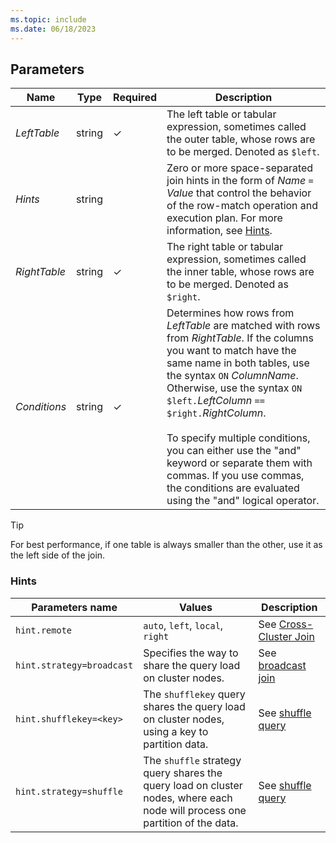 ```yaml
---
ms.topic: include
ms.date: 06/18/2023
---
```


## Parameters

|Name|Type|Required|Description|
|--|--|--|--|
|*LeftTable*|string|&check;|The left table or tabular expression, sometimes called the outer table, whose rows are to be merged. Denoted as `$left`.|
|*Hints*|string||Zero or more space-separated join hints in the form of *Name* `=` *Value* that control the behavior of the row-match operation and execution plan. For more information, see [Hints](#hints).
|*RightTable*|string|&check;|The right table or tabular expression, sometimes called the inner table, whose rows are to be merged. Denoted as `$right`.|
|*Conditions*|string|&check;|Determines how rows from *LeftTable* are matched with rows from *RightTable*. If the columns you want to match have the same name in both tables, use the syntax `ON` *ColumnName*. Otherwise, use the syntax `ON $left.`*LeftColumn* `==` `$right.`*RightColumn*.</br></br>To specify multiple conditions, you can either use the "and" keyword or separate them with commas. If you use commas, the conditions are evaluated using the "and" logical operator.|

> [!TIP]
> For best performance, if one table is always smaller than the other, use it as the left side of the join.

### Hints

| Parameters name | Values | Description |
|--|--|--|
| `hint.remote` | `auto`, `left`, `local`, `right` | See [Cross-Cluster Join](../kusto/query/joincrosscluster.md) |
| `hint.strategy=broadcast` | Specifies the way to share the query load on cluster nodes. | See [broadcast join](../kusto/query/broadcastjoin.md) |
| `hint.shufflekey=<key>` | The `shufflekey` query shares the query load on cluster nodes, using a key to partition data. | See [shuffle query](../kusto/query/shufflequery.md) |
| `hint.strategy=shuffle` | The `shuffle` strategy query shares the query load on cluster nodes, where each node will process one partition of the data. | See [shuffle query](../kusto/query/shufflequery.md) |
